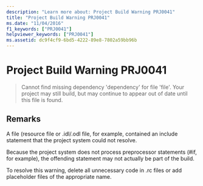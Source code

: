 ```yaml
---
description: "Learn more about: Project Build Warning PRJ0041"
title: "Project Build Warning PRJ0041"
ms.date: "11/04/2016"
f1_keywords: ["PRJ0041"]
helpviewer_keywords: ["PRJ0041"]
ms.assetid: dc9f4cf9-6bd5-4222-89e8-7802a59bb96b
---
```

# Project Build Warning PRJ0041

> Cannot find missing dependency 'dependency' for file 'file'. Your project may still build, but may continue to appear out of date until this file is found.

## Remarks

A file (resource file or .idl/.odl file, for example, contained an include statement that the project system could not resolve.

Because the project system does not process preprocessor statements (#if, for example), the offending statement may not actually be part of the build.

To resolve this warning, delete all unnecessary code in .rc files or add placeholder files of the appropriate name.
